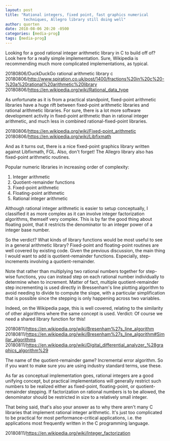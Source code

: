 ```yaml
---
layout: post
title: "Rational integers, fixed point, fast graphics numerical
        techniques, Allegro library still doing well"
author: quorten
date: 2018-08-06 20:20 -0500
categories: [media-prog]
tags: [media-prog]
---
```


Looking for a good rational integer arithmetic library in C to build
off of?  Look here for a really simple implementation.  Sure,
Wikipedia is recommending much more complicated implementations, as
typical.

20180806/DuckDuckGo rational arithmetic library c  
20180806/http://www.spiration.co.uk/post/1400/fractions%20in%20c%20-%20a%20rational%20arithmetic%20library  
20180806/https://en.wikipedia.org/wiki/Rational_data_type

As unfortunate as it is from a practical standpoint, fixed-point
arithmetic libraries have a huge rift between fixed-point arithmetic
libraries and rational arithmetic libraries.  For sure, there is a lot
more software development activity in fixed-point arithmetic than in
rational integer arithmetic, and much less in combined
rational-fixed-point libraries.

20180806/https://en.wikipedia.org/wiki/Fixed-point_arithmetic  
20180806/https://en.wikipedia.org/wiki/Libfixmath

And as it turns out, there is a nice fixed-point graphics library
written against Libfixmath, FGL.  Also, don't forget!  The Allegro
library also has fixed-point arithmetic routines.

Popular numeric libraries in increasing order of complexity:

1. Integer arithmetic
2. Quotient-remainder functions
3. Fixed-point arithmetic
4. Floating-point arithmetic
5. Rational integer arithmetic

Although rational integer arithmetic is easier to setup conceptually,
I classified it as more complex as it can involve integer
factorization algorithms, themself very complex.  This is by far the
good thing about floating point, that it restricts the denominator to
an integer power of a integer base number.

So the verdict?  What kinds of library functions would be most useful
to see in a general arithmetic library?  Fixed-point and
floating-point routines are well covered by existing code.  Given the
previous discussion, the main thing I would want to add is
quotient-remainder functions.  Especially, step-increments involving a
quotient-remainder.

<!-- more -->

Note that rather than multiplying two rational numbers together for
step-wise functions, you can instead step on each rational number
individually to determine when to increment.  Matter of fact, multiple
quotient-remainder step incrementing is used directly in Bressenham's
line plotting algorithm to avoid needing to divide to compute the
slope, with a particular simplification that is possible since the
stepping is only happening across two variables.

Indeed, on the Wikipedia page, this is well covered, relating to the
similarity of other algorithms where the same concept is used.
Verdict: Of course we need a shared library function for this!

20180811/https://en.wikipedia.org/wiki/Bresenham%27s_line_algorithm  
20180811/https://en.wikipedia.org/wiki/Bresenham%27s_line_algorithm#Similar_algorithms  
20180811/https://en.wikipedia.org/wiki/Digital_differential_analyzer_%28graphics_algorithm%29

The name of the quotient-remainder game?  Incremental error algorithm.
So if you want to make sure you are using industry standard terms, use
these.

As far as conceptual implementation goes, rational integers are a good
unifying concept, but practical implementations will generally
restrict such numbers to be realized either as fixed-point,
floating-point, or quotient-remainder stepping.  If factorization on
rational numbers is to be allowed, the denominator should be
restricted in size to a relatively small integer.

That being said, that's also your answer as to why there aren't many C
libraries that implement rational integer arithmetic.  It's just too
complicated to be practical for most performance-critical
applications, i.e. the applications most frequently written in the C
programming language.

20180811/https://en.wikipedia.org/wiki/Integer_factorization
